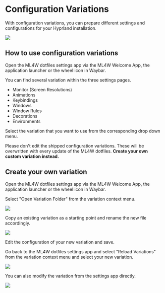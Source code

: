# Configuration Variations

With configuration variations, you can prepare different settings and configurations for your Hyprland installation.

<img src="https://gitlab.com/stephan-raabe/dotfiles/-/raw/main/screenshots/variations/variations1.png" />

## How to use configuration variations

Open the ML4W dotfiles settings app via the ML4W Welcome App, the application launcher or the wheel icon in Waybar.

You can find several variation within the three settings pages.

- Monitor (Screen Resolutions)
- Animations
- Keybindings
- Windows 
- Window Rules
- Decorations
- Environments

Select the variation that you want to use from the corresponding drop down menu.

Please don't edit the shipped configuration variations. These will be overwritten with every update of the ML4W dotfiles. <b>Create your own custom variation instead.</b>

## Create your own variation

Open the ML4W dotfiles settings app via the ML4W Welcome App, the application launcher or the wheel icon in Waybar.

Select "Open Variation Folder" from the variation context menu.

<img src="https://gitlab.com/stephan-raabe/dotfiles/-/raw/main/screenshots/variations/variations1.png" />

Copy an existing variation as a starting point and rename the new file accordingly. 

<img src="https://gitlab.com/stephan-raabe/dotfiles/-/raw/main/screenshots/variations/variations2.png" />

Edit the configuration of your new variation and save.

Go back to the ML4W dotfiles settings app and select "Reload Variations" from the variation context menu and select your new variation.

<img src="https://gitlab.com/stephan-raabe/dotfiles/-/raw/main/screenshots/variations/variations3.png" />

You can also modify the variation from the settings app directly.

<img src="https://gitlab.com/stephan-raabe/dotfiles/-/raw/main/screenshots/variations/variations4.png" />